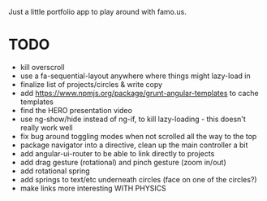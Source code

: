Just a little portfolio app to play around with famo.us.

TODO
===

* kill overscroll
* use a fa-sequential-layout anywhere where things might lazy-load in
* finalize list of projects/circles & write copy
* add https://www.npmjs.org/package/grunt-angular-templates to cache templates
* find the HERO presentation video
* use ng-show/hide instead of ng-if, to kill lazy-loading - this doesn't really work well
* fix bug around toggling modes when not scrolled all the way to the top
* package navigator into a directive, clean up the main controller a bit
* add angular-ui-router to be able to link directly to projects
* add drag gesture (rotational) and pinch gesture (zoom in/out)
* add rotational spring
* add springs to text/etc underneath circles (face on one of the circles?)
* make links more interesting WITH PHYSICS